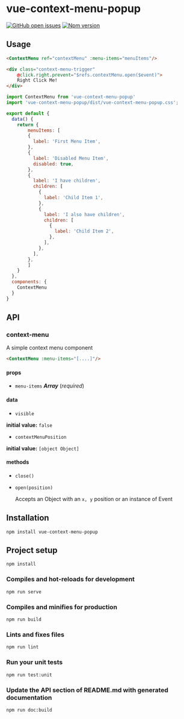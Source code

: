 # vue-context-menu-popup

[![GitHub open issues](https://img.shields.io/github/issues/Johnathan/vue-context-menu-popup.svg?maxAge=2592000)](https://github.com/Johnathan/vue-context-menu-popup/issues)
[![Npm version](https://img.shields.io/npm/v/vue-context-menu-popup.svg?maxAge=2592000)](https://www.npmjs.com/package/vue-context-menu-popup)

## Usage

```HTML
<ContextMenu ref="contextMenu" :menu-items="menuItems"/>

<div class="context-menu-trigger"
	@click.right.prevent="$refs.contextMenu.open($event)">
    Right Click Me!
</div>
```

```javascript
import ContextMenu from 'vue-context-menu-popup'
import 'vue-context-menu-popup/dist/vue-context-menu-popup.css';

export default {
  data() {
    return {
        menuItems: [
        {
          label: 'First Menu Item',
        },
        {
          label: 'Disabled Menu Item',
          disabled: true,
        },
        {
          label: 'I have children',
          children: [
            {
              label: 'Child Item 1',
            },
            {
              label: 'I also have children',
              children: [
                {
                  label: 'Child Item 2',
                },
              ],
            },
          ],
        },
        ]
    }
  },
  components: {
    ContextMenu
  }
}
```

## API

### context-menu

A simple context menu component

```html
<ContextMenu :menu-items="[....]"/>
```

#### props

- `menu-items` ***Array*** (*required*)

#### data

- `visible`

**initial value:** `false`

- `contextMenuPosition`

**initial value:** `[object Object]`

#### methods

- `close()`

- `open(position)`

  Accepts an Object with an `x, y` position or an instance of Event

## Installation

```
npm install vue-context-menu-popup
```

## Project setup

```
npm install
```

### Compiles and hot-reloads for development

```
npm run serve
```

### Compiles and minifies for production

```
npm run build
```

### Lints and fixes files

```
npm run lint
```

### Run your unit tests

```
npm run test:unit
```

### Update the API section of README.md with generated documentation

```
npm run doc:build
```
